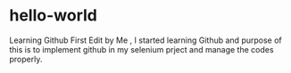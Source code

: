 # hello-world
Learning Github
First Edit by Me , I started learning Github and purpose of this is to implement github in my selenium prject and manage the codes properly.


